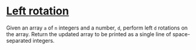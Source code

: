 <!--
SPDX-FileCopyrightText: 2022 Vladimir Rusinov

SPDX-License-Identifier: Apache-2.0
-->

# [Left rotation](https://www.hackerrank.com/challenges/ctci-array-left-rotation/problem)

Given an array `a`  of `n` integers and a number, `d`, perform  left `d` rotations on the array. Return the updated array to be printed as a single line of space-separated integers.